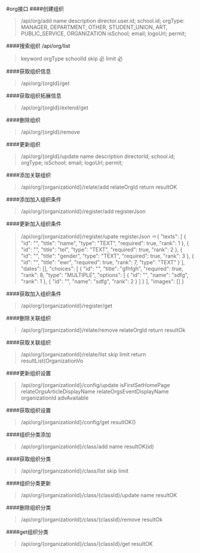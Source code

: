 #org接口
####创建组织
>/api/org/add
>name
>description
director.user.id;
school.id;
orgType: 
        MANAGER, DEPARTMENT, OTHER, STUDENT_UNION, ART, PUBLIC_SERVICE, ORGANIZATION
isSchool;
email;
logoUrl;
permit;

####搜索组织
/api/org/list
>keyword
>orgType
>schoolId
>skip 必
>limit 必

####获取组织信息
>/api/org/{orgId}/get

####获取组织拓展信息
>/api/org/{orgId}/extend/get

####删除组织
>/api/org/{orgId}/remove

####更新组织
>/api/org/{orgId}/update
>name
>description
directorId;
school.id;
orgType;
isSchool;
email;
logoUrl;
permit;

####添加关联组织
>/api/org/{organizationId}/relate/add
>relateOrgId
>return resultOK

####添加加入组织条件
>/api/org/{organizationId}/register/add
>registerJson


####更新加入组织条件
>/api/org/{organizationId}/register/upate
>registerJson ＝{
    "texts": [
        {
            "id": "",
            "title": "name",
            "type": "TEXT",
            "required": true,
            "rank": 1
        },
        {
            "id": "",
            "title": "tel",
            "type": "TEXT",
            "required": true,
            "rank": 2
        },
        {
            "id": "",
            "title": "gender",
            "type": "TEXT",
            "required": true,
            "rank": 3
        },
        {
            "id": "",
            "title": "ewr",
            "required": true,
            "rank": 7,
            "type": "TEXT"
        }
    ],
    "dates": [],
    "choices": [
        {
            "id": "",
            "title": "gfhfgh",
            "required": true,
            "rank": 8,
            "type": "MULTIPLE",
            "options": [
                {
                    "id": "",
                    "name": "sdfg",
                    "rank": 1
                },
                {
                    "id": "",
                    "name": "sdfg",
                    "rank": 2
                }
            ]
        }
    ],
    "images": []
}

####获取加入组织条件
>/api/org/{organizationId}/register/get


####删除关联组织
>/api/org/{organizationId}/relate/remove
>relateOrgId
>return resultOk




####获取关联组织
>/api/org/{organizationId}/relate/list
>skip
>limit
>return resultList(OrganizationVo

####更新组织设置
>/api/org/{organizationId}/config/update
>isFirstSetHomePage
>relateOrgsArticleDisplayName
>relateOrgsEventDisplayName
>organizationId
>advAvailable

####获取组织设置
>/api/org/{organizationId}/config/get
>resultOK()

####组织分类添加
>/api/org/{organizationId}/class/add
>name
>resultOK(id)

####获取组织分类
>/api/org/{organizationId}/class/list
>skip
>limit

####组织分类更新
>/api/org/{organizationId}/class/{classId}/update
>name
>resultOK

####删除组织分类
>/api/org/{organizationId}/class/{classId}/remove
>resultOk

####get组织分类
>/api/org/{organizationId}/class/{classId}/get
>resultOK


